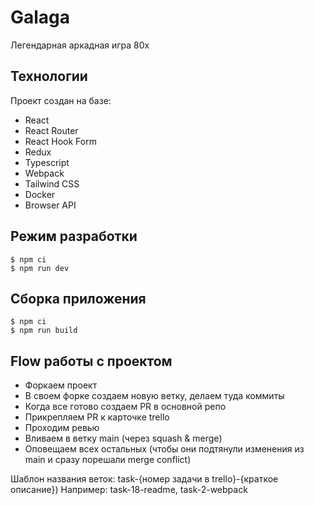 # Galaga
Легендарная аркадная игра 80х

## Технологии
Проект создан на базе:
- React
- React Router
- React Hook Form
- Redux
- Typescript
- Webpack
- Tailwind CSS
- Docker
- Browser API


## Режим разработки
```
$ npm ci
$ npm run dev
```

## Сборка приложения
```
$ npm ci
$ npm run build
```

## Flow работы с проектом
- Форкаем проект
- В своем форке создаем новую ветку, делаем туда коммиты
- Когда все готово создаем PR в основной репо
- Прикрепляем PR к карточке trello
- Проходим ревью
- Вливаем в ветку main (через squash & merge) 
- Оповещаем всех остальных (чтобы они подтянули изменения из main и сразу порешали merge conflict)

Шаблон названия веток: task-{номер задачи в trello}-{краткое описание})
Например: task-18-readme, task-2-webpack
